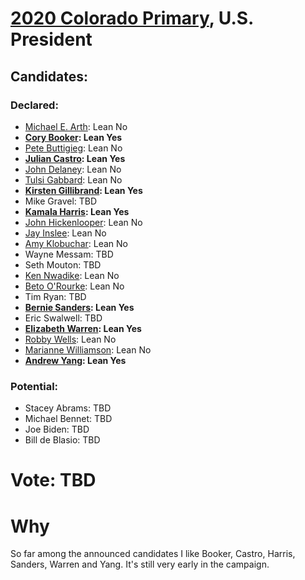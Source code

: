 # [2020 Colorado Primary](../README.md), U.S. President

## Candidates:

### Declared:

* [Michael E. Arth](michael_e_arth.md): Lean No
* **[Cory Booker](cory_booker.md): Lean Yes**
* [Pete Buttigieg](pete_buttigieg.md): Lean No
* **[Julian Castro](julian_castro.md): Lean Yes**
* [John Delaney](john_delaney.md): Lean No
* [Tulsi Gabbard](tulsi_gabbard.md): Lean No
* **[Kirsten Gillibrand](kirsten_gillibrand.md): Lean Yes**
* Mike Gravel: TBD
* **[Kamala Harris](kamala_harris.md): Lean Yes**
* [John Hickenlooper](john_hickenlooper.md): Lean No
* [Jay Inslee](jay_inslee.md): Lean No
* [Amy Klobuchar](amy_klobuchar.md): Lean No
* Wayne Messam: TBD
* Seth Mouton: TBD
* [Ken Nwadike](ken_nwadike.md): Lean No
* [Beto O'Rourke](beto_orourke.md): Lean No
* Tim Ryan: TBD
* **[Bernie Sanders](bernie_sanders.md): Lean Yes**
* Eric Swalwell: TBD
* **[Elizabeth Warren](elizabeth_warren.md): Lean Yes**
* [Robby Wells](robby_wells.md): Lean No
* [Marianne Williamson](marianne_williamson.md): Lean No
* **[Andrew Yang](andrew_yang.md): Lean Yes**

### Potential:

* Stacey Abrams: TBD
* Michael Bennet: TBD
* Joe Biden: TBD
* Bill de Blasio: TBD

# Vote: TBD

# Why

So far among the announced candidates I like Booker, Castro, Harris, Sanders, Warren and Yang. It's still very early in the campaign.
